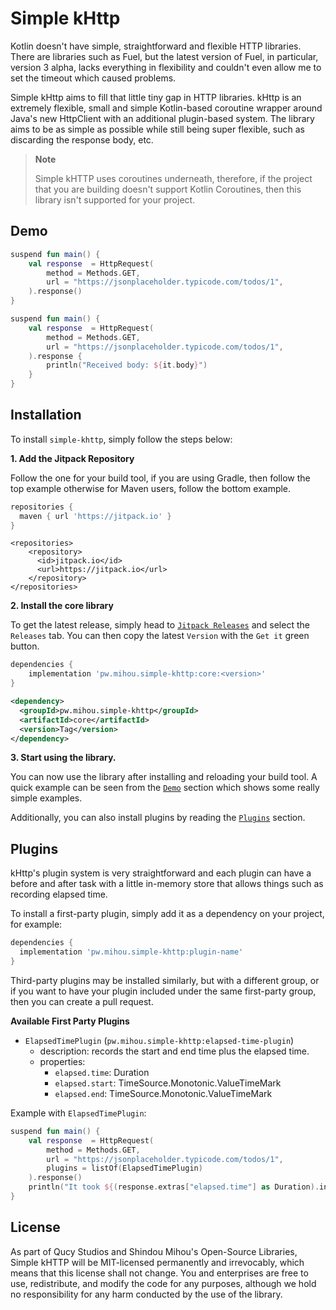 # Simple kHttp

Kotlin doesn't have simple, straightforward and flexible HTTP libraries. There are libraries such as Fuel, but the latest 
version of Fuel, in particular, version 3 alpha, lacks everything in flexibility and couldn't even allow me to set the timeout which 
caused problems.

Simple kHttp aims to fill that little tiny gap in HTTP libraries. kHttp is an extremely flexible, small and simple Kotlin-based 
coroutine wrapper around Java's new HttpClient with an additional plugin-based system. The library aims to be as simple as possible 
while still being super flexible, such as discarding the response body, etc.

> **Note**
> 
> Simple kHTTP uses coroutines underneath, therefore, if the project that you are building doesn't support Kotlin Coroutines, 
> then this library isn't supported for your project.

## Demo
```kotlin
suspend fun main() {
    val response  = HttpRequest(
        method = Methods.GET,
        url = "https://jsonplaceholder.typicode.com/todos/1",
    ).response()
}
```
```kotlin
suspend fun main() {
    val response  = HttpRequest(
        method = Methods.GET,
        url = "https://jsonplaceholder.typicode.com/todos/1",
    ).response { 
        println("Received body: ${it.body}")
    }
}
```

## Installation

To install `simple-khttp`, simply follow the steps below:

**1. Add the Jitpack Repository**

Follow the one for your build tool, if you are using Gradle, then follow the top example otherwise for Maven users, 
follow the bottom example.

```groovy
repositories {
  maven { url 'https://jitpack.io' }
}
```
```maven
<repositories>
	<repository>
	  <id>jitpack.io</id>
	  <url>https://jitpack.io</url>
	</repository>
</repositories>
```

**2. Install the core library**

To get the latest release, simply head to [`Jitpack Releases`](https://jitpack.io/#pw.mihou/simple-khttp) and 
select the `Releases` tab. You can then copy the latest `Version` with the `Get it` green button.

```groovy
dependencies {
    implementation 'pw.mihou.simple-khttp:core:<version>'
}
```

```xml
<dependency>
  <groupId>pw.mihou.simple-khttp</groupId>
  <artifactId>core</artifactId>
  <version>Tag</version>
</dependency>
```

**3. Start using the library.**

You can now use the library after installing and reloading your build tool. A quick example can be seen from the 
[`Demo`](#demo) section which shows some really simple examples.

Additionally, you can also install plugins by reading the [`Plugins`](#plugins) section.

## Plugins

kHttp's plugin system is very straightforward and each plugin can have a before and after task with a little in-memory store
that allows things such as recording elapsed time.

To install a first-party plugin, simply add it as a dependency on your project, for example:
```groovy
dependencies {
  implementation 'pw.mihou.simple-khttp:plugin-name'
}
```

Third-party plugins may be installed similarly, but with a different group, or if you want to have your plugin included 
under the same first-party group, then you can create a pull request.

**Available First Party Plugins**
- `ElapsedTimePlugin` (`pw.mihou.simple-khttp:elapsed-time-plugin`)
  - description: records the start and end time plus the elapsed time.
  - properties: 
    - `elapsed.time`: Duration
    - `elapsed.start`: TimeSource.Monotonic.ValueTimeMark
    - `elapsed.end`: TimeSource.Monotonic.ValueTimeMark

Example with `ElapsedTimePlugin`:
```kotlin
suspend fun main() {
    val response  = HttpRequest(
        method = Methods.GET,
        url = "https://jsonplaceholder.typicode.com/todos/1",
        plugins = listOf(ElapsedTimePlugin)
    ).response()
    println("It took ${(response.extras["elapsed.time"] as Duration).inWholeMilliseconds} milliseconds to complete request!")
}
```

## License

As part of Qucy Studios and Shindou Mihou's Open-Source Libraries, Simple kHTTP will be MIT-licensed permanently and irrevocably, which means that this license shall not change. You and enterprises are free to use, redistribute, and modify the code for any purposes, although we hold no responsibility for any harm conducted by the use of the library.
